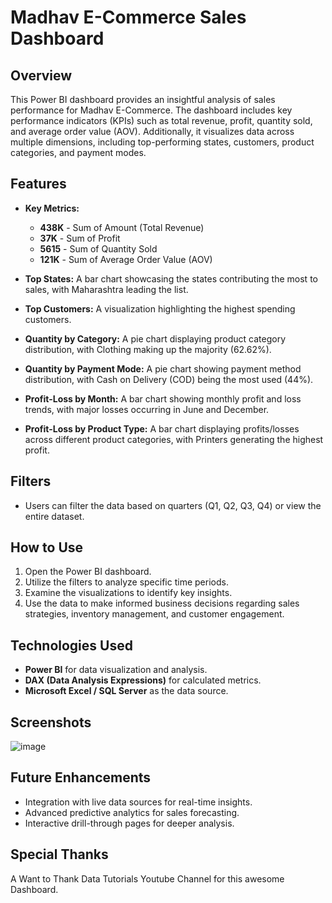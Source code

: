 # **Madhav E-Commerce Sales Dashboard**

## **Overview**

This Power BI dashboard provides an insightful analysis of sales performance for Madhav E-Commerce. The dashboard includes key performance indicators (KPIs) such as total revenue, profit, quantity sold, and average order value (AOV). Additionally, it visualizes data across multiple dimensions, including top-performing states, customers, product categories, and payment modes.

## **Features**

- **Key Metrics:**

  - **438K** - Sum of Amount (Total Revenue)
  - **37K** - Sum of Profit
  - **5615** - Sum of Quantity Sold
  - **121K** - Sum of Average Order Value (AOV)

- **Top States:** A bar chart showcasing the states contributing the most to sales, with Maharashtra leading the list.

- **Top Customers:** A visualization highlighting the highest spending customers.

- **Quantity by Category:** A pie chart displaying product category distribution, with Clothing making up the majority (62.62%).

- **Quantity by Payment Mode:** A pie chart showing payment method distribution, with Cash on Delivery (COD) being the most used (44%).

- **Profit-Loss by Month:** A bar chart showing monthly profit and loss trends, with major losses occurring in June and December.

- **Profit-Loss by Product Type:** A bar chart displaying profits/losses across different product categories, with Printers generating the highest profit.

## **Filters**

- Users can filter the data based on quarters (Q1, Q2, Q3, Q4) or view the entire dataset.

## **How to Use**

1. Open the Power BI dashboard.
2. Utilize the filters to analyze specific time periods.
3. Examine the visualizations to identify key insights.
4. Use the data to make informed business decisions regarding sales strategies, inventory management, and customer engagement.

## **Technologies Used**

- **Power BI** for data visualization and analysis.
- **DAX (Data Analysis Expressions)** for calculated metrics.
- **Microsoft Excel / SQL Server** as the data source.

## **Screenshots**

![image](https://github.com/user-attachments/assets/fcb16088-9390-412f-a82a-0788ee8e4640)


## **Future Enhancements**

- Integration with live data sources for real-time insights.
- Advanced predictive analytics for sales forecasting.
- Interactive drill-through pages for deeper analysis.

## Special Thanks 

A Want to Thank Data Tutorials Youtube Channel for this awesome Dashboard.
